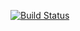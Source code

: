 [![Build Status](https://travis-ci.com/rodrigoddc/gestao_contratos.svg?branch=main)](https://travis-ci.com/rodrigoddc/gestao_contratos)

